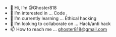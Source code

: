 - 👋 Hi, I’m @Ghoster818
- 👀 I’m interested in ... Code , 
- 🌱 I’m currently learning ... Ethical hacking
- 💞️ I’m looking to collaborate on ... Hack/anti hack 
- 📫 How to reach me ... ghoster818@gmail.com

<!---
Ghoster818/Ghoster818 is a ✨ special ✨ repository because its `README.md` (this file) appears on your GitHub profile.
You can click the Preview link to take a look at your changes.
--->
